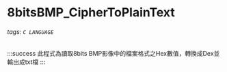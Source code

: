 # 8bitsBMP_CipherToPlainText
###### tags: `C LANGUAGE`

:::success
此程式為讀取8bits BMP影像中的檔案格式之Hex數值，轉換成Dex並輸出成txt檔
:::
